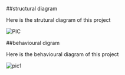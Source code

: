 ##structural diagram

Here is the strutural diagram of this project

![PIC](https://user-images.githubusercontent.com/94339311/143031335-60e5296e-6170-4ec0-906b-23f758eabb98.png)






##behavioural digram

Here is the behavioural diagram of this project

![pic1](https://user-images.githubusercontent.com/94339311/143033201-8edb541f-cf6c-42b3-8b28-aa4e083b269a.png)



